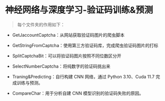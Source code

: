 # 神经网络与深度学习-验证码训练&预测

 > 每个文件夹的作用如下：
 
 - GetJaccountCaptcha：从网站获取验证码图片的爬虫脚本

 - GetStringFromCaptcha：使用第三方验证码库，完成爬虫验证码图片的打标

 - SplitCaptchaBit：可以将验证码图片按照不同位数区分开
 
 - SelectNumberCaptcha：将纯数字的验证码挑出来

 - Traning&Predicting：自行构建 CNN 网络，通过 Python 3.10、Cuda 11.7 完成训练与预测。

 - CompareChar：用于分析自建 CNN 模型识别的验证码失败的原因。